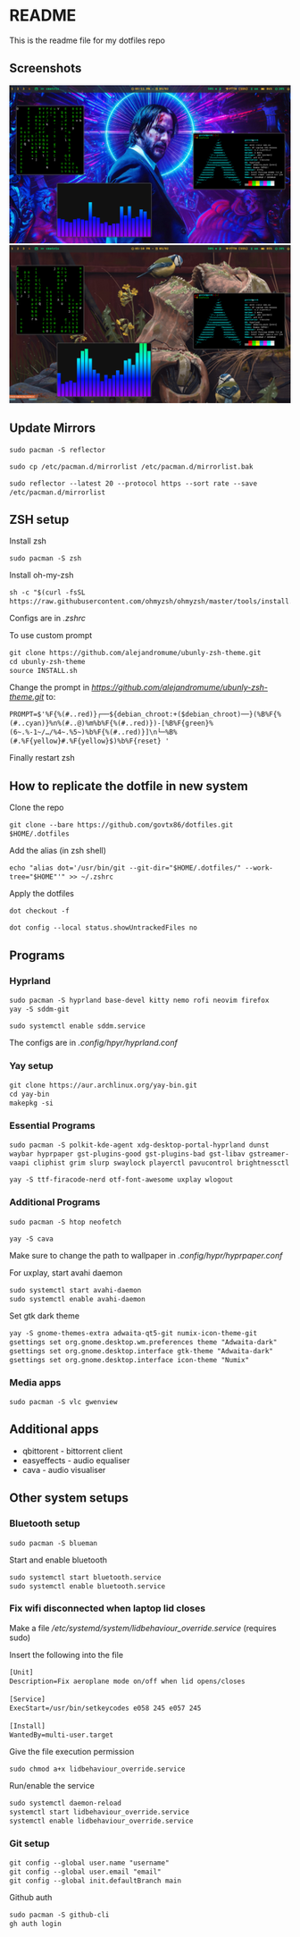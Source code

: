 # README

This is the readme file for my dotfiles repo

## Screenshots

![Wallpaper 1](screenshots/keanuwp.png)
![Wallpaper 2](screenshots/robotwp.png)

## Update Mirrors

```
sudo pacman -S reflector
```
```
sudo cp /etc/pacman.d/mirrorlist /etc/pacman.d/mirrorlist.bak
```
```
sudo reflector --latest 20 --protocol https --sort rate --save /etc/pacman.d/mirrorlist
```

## ZSH setup

Install zsh
```
sudo pacman -S zsh
```
Install oh-my-zsh
```
sh -c "$(curl -fsSL https://raw.githubusercontent.com/ohmyzsh/ohmyzsh/master/tools/install.sh)"
```

Configs are in *.zshrc*

To use custom prompt
```
git clone https://github.com/alejandromume/ubunly-zsh-theme.git
cd ubunly-zsh-theme
source INSTALL.sh
```
Change the prompt in *https://github.com/alejandromume/ubunly-zsh-theme.git* to:
```
PROMPT=$'%F{%(#..red)}┌──${debian_chroot:+($debian_chroot)──}(%B%F{%(#..cyan)}%n%(#..@)%m%b%F{%(#..red)})-[%B%F{green}%(6~.%-1~/…/%4~.%5~)%b%F{%(#..red)}]\n└─%B%(#.%F{yellow}#.%F{yellow}$)%b%F{reset} '
```
Finally restart zsh
## How to replicate the dotfile in new system

Clone the repo
```
git clone --bare https://github.com/govtx86/dotfiles.git $HOME/.dotfiles
```
Add the alias (in zsh shell)
```
echo "alias dot='/usr/bin/git --git-dir="$HOME/.dotfiles/" --work-tree="$HOME"'" >> ~/.zshrc
```
Apply the dotfiles
```
dot checkout -f
```
```
dot config --local status.showUntrackedFiles no
```


## Programs

### Hyprland
```
sudo pacman -S hyprland base-devel kitty nemo rofi neovim firefox
yay -S sddm-git
```
```
sudo systemctl enable sddm.service
```

The configs are in *.config/hpyr/hyprland.conf*

### Yay setup

```
git clone https://aur.archlinux.org/yay-bin.git
cd yay-bin
makepkg -si
```


### Essential Programs

```
sudo pacman -S polkit-kde-agent xdg-desktop-portal-hyprland dunst waybar hyprpaper gst-plugins-good gst-plugins-bad gst-libav gstreamer-vaapi cliphist grim slurp swaylock playerctl pavucontrol brightnessctl
```
```
yay -S ttf-firacode-nerd otf-font-awesome uxplay wlogout
```

### Additional Programs
```
sudo pacman -S htop neofetch
```
```
yay -S cava
```

Make sure to change the path to wallpaper in *.config/hypr/hyprpaper.conf*

For uxplay, start avahi daemon
```
sudo systemctl start avahi-daemon
sudo systemctl enable avahi-daemon
```

Set gtk dark theme
```
yay -S gnome-themes-extra adwaita-qt5-git numix-icon-theme-git
gsettings set org.gnome.desktop.wm.preferences theme "Adwaita-dark"
gsettings set org.gnome.desktop.interface gtk-theme "Adwaita-dark"
gsettings set org.gnome.desktop.interface icon-theme "Numix"
```
### Media apps
```
sudo pacman -S vlc gwenview
```
## Additional apps
- qbittorent - bittorrent client
- easyeffects - audio equaliser
- cava - audio visualiser

## Other system setups

### Bluetooth setup

```
sudo pacman -S blueman
```

Start and enable bluetooth
```
sudo systemctl start bluetooth.service
sudo systemctl enable bluetooth.service
```

### Fix wifi disconnected when laptop lid closes

Make a file */etc/systemd/system/lidbehaviour_override.service* (requires sudo)

Insert the following into the file
```
[Unit]
Description=Fix aeroplane mode on/off when lid opens/closes

[Service]
ExecStart=/usr/bin/setkeycodes e058 245 e057 245

[Install]
WantedBy=multi-user.target
```

Give the file execution permission
```
sudo chmod a+x lidbehaviour_override.service
```

Run/enable the service
```
sudo systemctl daemon-reload
systemctl start lidbehaviour_override.service
systemctl enable lidbehaviour_override.service
```

### Git setup
```
git config --global user.name "username"
git config --global user.email "email"
git config --global init.defaultBranch main
```
Github auth
```
sudo pacman -S github-cli
gh auth login
```
